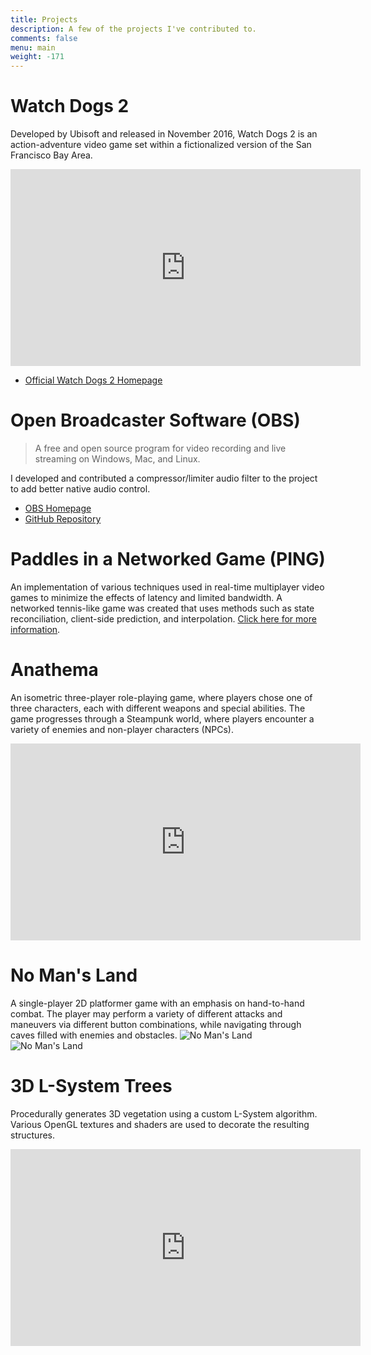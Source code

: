 ```yaml
---
title: Projects
description: A few of the projects I've contributed to.
comments: false
menu: main
weight: -171
---
```


# Watch Dogs 2
Developed by Ubisoft and released in November 2016, Watch Dogs 2 is an action-adventure video game set within a fictionalized version of the San Francisco Bay Area.
<div class="yt-embed">
<iframe width="560" height="315" src="https://www.youtube.com/embed/2GIVVsTKTLg" frameborder="0" allowfullscreen></iframe>
</div>

- [Official Watch Dogs 2 Homepage](https://www.ubisoft.com/en-us/game/watch-dogs-2/)

# Open Broadcaster Software (OBS)
> A free and open source program for video recording and live streaming on Windows, Mac, and Linux.

I developed and contributed a compressor/limiter audio filter to the project to add better native audio control.

- [OBS Homepage](https://obsproject.com/)
- [GitHub Repository](https://github.com/jp9000/obs-studio)

# Paddles in a Networked Game (PING)
An implementation of various techniques used in real-time multiplayer video games to minimize the effects of latency and limited bandwidth. A networked tennis-like game was created that uses methods such as state reconciliation, client-side prediction, and interpolation.
[Click here for more information](/blog/ping/).

# Anathema
An isometric three-player role-playing game, where players chose one of three characters, each with different weapons and special abilities. The game progresses through a Steampunk world, where players encounter a variety of enemies and non-player characters (NPCs).

<div class="yt-embed">
<iframe width="560" height="315" src="https://www.youtube.com/embed/mfDtjDoTmnw" frameborder="0" allowfullscreen></iframe>
</div>

# No Man's Land
A single-player 2D platformer game with an emphasis on hand-to-hand combat. The player may perform a variety of different attacks and maneuvers via different button combinations, while navigating through caves filled with enemies and obstacles.
![No Man's Land](/img/nml01.png)
![No Man's Land](/img/nml02.png)

# 3D L-System Trees
Procedurally generates 3D vegetation using a custom L-System algorithm. Various OpenGL textures and shaders are used to decorate the resulting structures.


<div class="yt-embed">
<iframe width="560" height="315" src="https://www.youtube.com/embed/pZ8NLfUJ7p0" frameborder="0" allowfullscreen></iframe>
</div>